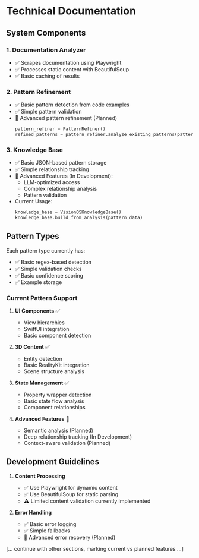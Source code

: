 # Technical Documentation

## System Components

### 1. Documentation Analyzer
- ✅ Scrapes documentation using Playwright
- ✅ Processes static content with BeautifulSoup
- ✅ Basic caching of results

### 2. Pattern Refinement
- ✅ Basic pattern detection from code examples
- ✅ Simple pattern validation
- 🚧 Advanced pattern refinement (Planned)
  ```python
  pattern_refiner = PatternRefiner()
  refined_patterns = pattern_refiner.analyze_existing_patterns(pattern_data)
  ```

### 3. Knowledge Base
- ✅ Basic JSON-based pattern storage
- ✅ Simple relationship tracking
- 🚧 Advanced Features (In Development):
  - LLM-optimized access
  - Complex relationship analysis
  - Pattern validation
- Current Usage:
  ```python
  knowledge_base = VisionOSKnowledgeBase()
  knowledge_base.build_from_analysis(pattern_data)
  ```

## Pattern Types
Each pattern type currently has:
- ✅ Basic regex-based detection
- ✅ Simple validation checks
- ✅ Basic confidence scoring
- ✅ Example storage

### Current Pattern Support
1. **UI Components** ✅
   - View hierarchies
   - SwiftUI integration
   - Basic component detection

2. **3D Content** ✅
   - Entity detection
   - Basic RealityKit integration
   - Scene structure analysis

3. **State Management** ✅
   - Property wrapper detection
   - Basic state flow analysis
   - Component relationships

4. **Advanced Features** 🚧
   - Semantic analysis (Planned)
   - Deep relationship tracking (In Development)
   - Context-aware validation (Planned)

## Development Guidelines
1. **Content Processing**
   - ✅ Use Playwright for dynamic content
   - ✅ Use BeautifulSoup for static parsing
   - ⚠️ Limited content validation currently implemented

2. **Error Handling**
   - ✅ Basic error logging
   - ✅ Simple fallbacks
   - 🚧 Advanced error recovery (Planned)

[... continue with other sections, marking current vs planned features ...] 